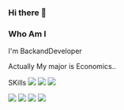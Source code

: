 ### Hi there 👋


### Who Am I


I'm BackandDeveloper

Actually My major is Economics..



SKills
<img src="https://img.shields.io/badge/JAVA-inactive?style=flat&logo=Java&logoColor=007396"/>
<img src="https://img.shields.io/badge/JavaScript-yellow?style=flat&logo=JavaScript&logoColor=F7DF1E"/>
<img src="https://img.shields.io/badge/Oracle-red?style=flat&logo=Oracle&logoColor=F80000"/>


<img src="https://img.shields.io/badge/HTML5-red?style=flat&logo=HTML5&logoColor=E34F26"/>
<img src="https://img.shields.io/badge/CSS-red?style=flat&logo=CSS3&logoColor=1572B6"/>
<img src="https://img.shields.io/badge/JQUERY-red?style=flat&logo=jQuery&logoColor=0769AD"/>
<img src="https://img.shields.io/badge/SPRING-red?style=flat&logo=Spring&logoColor=6DB33F"/>


